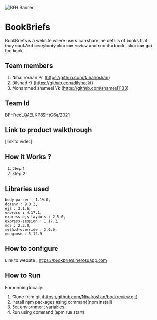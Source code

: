 ![BFH Banner](https://trello-attachments.s3.amazonaws.com/542e9c6316504d5797afbfb9/542e9c6316504d5797afbfc1/39dee8d993841943b5723510ce663233/Frame_19.png)
# BookBriefs
BookBriefs is a website where users can share the details of books that they read.And everybody else can review and rate the book , also can get the book.
## Team members
1. Nihal roshan Pc (https://github.com/Nihalroshan)
2. Dilshad Kt (https://github.com/dilshadkt)
3. Mohammed shameel Vk (https://github.com/shameel1133)
## Team Id
BFH/recLQAELKP8SHtG6q/2021
## Link to product walkthrough
[link to video]
## How it Works ?
1. Step 1
2. Step 2
## Libraries used
    body-parser : 1.19.0,
    dotenv : 9.0.2,
    ejs : 3.1.6,
    express : 4.17.1,
    express-ejs-layouts : 2.5.0,
    express-session : 1.17.2,
    md5 : 2.3.0,
    method-override : 3.0.0,
    mongoose : 5.12.9
## How to configure
Link to website : https://bookbriefs.herokuapp.com
## How to Run
For running locally:
1. Clone from git (https://github.com/Nihalroshan/bookreview.git)
2. Install npm packages using command(npm install)
3. Set enviornment variables.
4. Run using command (npm run start)